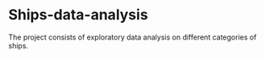 # Ships-data-analysis
The project consists of exploratory data analysis on different categories of ships.
